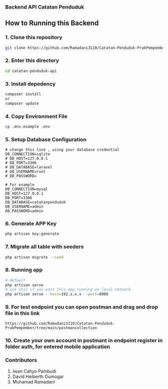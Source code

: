 ### Backend API Catatan Penduduk
## How to Running this Backend
### 1. Clone this repository
```bash
git clone https://github.com/Ramadani3110/Catatan-Penduduk-PrakPempember.git
```
### 2. Enter this directory
```bash
cd catatan-penduduk-api
```
### 3. Install depedency
```bash
composer install 
or
composer update
```
### 4. Copy Environment File
```bash
cp .env.example .env
```
### 5. Setup Database Configuration
```.env
# change this line , using your database credential
DB_CONNECTION=sqlite
# DB_HOST=127.0.0.1
# DB_PORT=3306
# DB_DATABASE=laravel
# DB_USERNAME=root
# DB_PASSWORD=

# For example
DB_CONNECTION=mysql
DB_HOST=127.0.0.1
DB_PORT=3306
DB_DATABASE=catatanpenduduk
DB_USERNAME=admin
DB_PASSWORD=admin
```
### 6. Generate APP Key
```bash
php artisan key:generate
```
### 7. Migrate all table with seeders
```bash
php artisan migrate --seed
```
### 8. Running app
```bash
# default
php artisan serve
# use this if you want this app running on local network
php artisan serve --host=192.x.x.x --port=8000
```
### 9. For test endpoint you can open postman and drag and drop file in this link
```
https://github.com/Ramadani3110/Catatan-Penduduk-PrakPempember/tree/main/postmancollection
```
### 10. Create your own account in postmant in endpoint register in folder auth, for entered mobile application
### Contributors
1. Iwan Cahyo Pambudi
2. David Heiberth Gumogar
3. Muhamad Ramadani